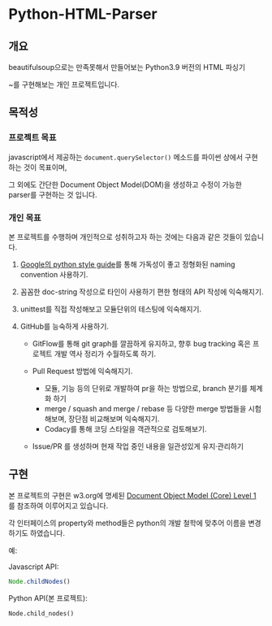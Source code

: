# Python-HTML-Parser

## 개요

beautifulsoup으로는 만족못해서 만들어보는 Python3.9 버전의 HTML 파싱기

~를 구현해보는 개인 프로젝트입니다.

## 목적성

### 프로젝트 목표

javascript에서 제공하는 `document.querySelector()` 메소드를 파이썬 상에서 구현하는 것이 목표이며,

그 외에도 간단한 Document Object Model(DOM)을 생성하고 수정이 가능한 parser를 구현하는 것 입니다.

### 개인 목표

본 프로젝트를 수행하며 개인적으로 성취하고자 하는 것에는 다음과 같은 것들이 있습니다.

1.  [Google의 python style guide](https://google.github.io/styleguide/pyguide.html)를 통해 가독성이 좋고 정형화된 naming convention 사용하기.

2.  꼼꼼한 doc-string 작성으로 타인이 사용하기 편한 형태의 API 작성에 익숙해지기.

3.  unittest를 직접 작성해보고 모듈단위의 테스팅에 익숙해지기.

4.  GitHub를 능숙하게 사용하기.

    -   GitFlow를 통해 git graph를 깔끔하게 유지하고, 향후 bug tracking 혹은 프로젝트 개발 역사 정리가 수월하도록 하기.

    -   Pull Request 방법에 익숙해지기.
        -   모듈, 기능 등의 단위로 개발하여 pr을 하는 방법으로, branch 분기를 체계화 하기
        -   merge / squash and merge / rebase 등 다양한 merge 방법들을 시험해보며, 장단점 비교해보며 익숙해지기.
        -   Codacy를 통해 코딩 스타일을 객관적으로 검토해보기.

    -   Issue/PR 를 생성하며 현재 작업 중인 내용을 일관성있게 유지·관리하기

## 구현

본 프로젝트의 구현은 w3.org에 명세된 [Document Object Model (Core) Level 1](https://www.w3.org/TR/REC-DOM-Level-1/level-one-core.html) 를 참조하여 이루어지고 있습니다.

각 인터페이스의 property와 method들은 python의 개발 철학에 맞추어 이름을 변경하기도 하였습니다.

예:

Javascript API:

```javascript
Node.childNodes()
```

Python API(본 프로젝트):

```python
Node.child_nodes()
```
